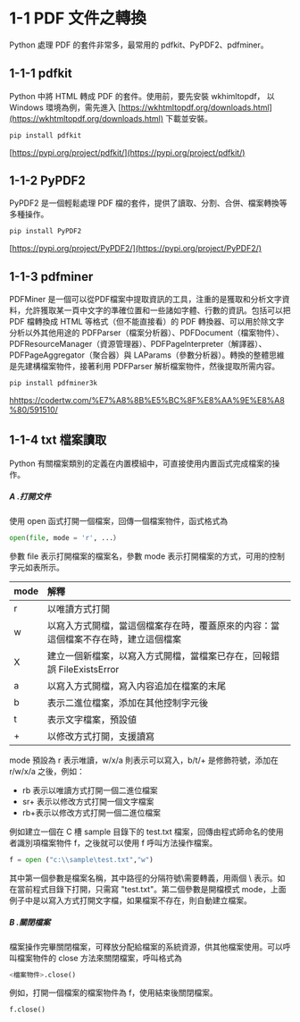 # 1-1 PDF 文件之轉換
Python 處理 PDF 的套件非常多，最常用的 pdfkit、PyPDF2、pdfminer。

## 1-1-1 pdfkit
Python 中將 HTML 轉成 PDF 的套件。使用前，要先安裝 wkhimltopdf，
以 Windows 環境為例，需先進入 [https://wkhtmltopdf.org/downloads.html](https://wkhtmltopdf.org/downloads.html) 下載並安裝。
```python
pip install pdfkit
```
[https://pypi.org/project/pdfkit/](https://pypi.org/project/pdfkit/)

## 1-1-2 PyPDF2 

PyPDF2 是一個輕鬆處理 PDF 檔的套件，提供了讀取、分割、合併、檔案轉換等多種操作。 
```python
pip install PyPDF2
```
[https://pypi.org/project/PyPDF2/](https://pypi.org/project/PyPDF2/)

## 1-1-3 pdfminer 
PDFMiner 是一個可以從PDF檔案中提取資訊的工具，注重的是獲取和分析文字資料，允許獲取某一頁中文字的準確位置和一些諸如字體、行數的資訊。包括可以把 PDF 檔轉換成 HTML 等格式（但不能直接看）的 PDF 轉換器、可以用於除文字分析以外其他用途的 PDFParser（檔案分析器）、PDFDocument（檔案物件）、PDFResourceManager（資源管理器）、PDFPagelnterpreter（解譯器）、PDFPageAggregator（聚合器）與 LAParams（參數分析器）。轉換的整體思維是先建構檔案物件，接著利用 PDFParser 解析檔案物件，然後提取所需内容。
```python
pip install pdfminer3k
```
[hhttps://codertw.com/%E7%A8%8B%E5%BC%8F%E8%AA%9E%E8%A8%80/591510/](https://codertw.com/%E7%A8%8B%E5%BC%8F%E8%AA%9E%E8%A8%80/591510/)

## 1-1-4 txt 檔案讀取 
Python 有關檔案類別的定義在内置模組中，可直接使用内置函式完成檔案的操作。
##### A .打開文件 
使用 open 函式打開一個檔案，回傳一個檔案物件，函式格式為
```python
open(file, mode = 'r', ...） 
```
參數 file 表示打開檔案的檔案名，參數 mode 表示打開檔案的方式，可用的控制字元如表所示。 

mode|解釋 
----|:----
r|以唯讀方式打開 
w|以寫入方式開檔，當這個檔案存在時，覆蓋原來的内容：當這個檔案不存在時，建立這個檔案
X|建立一個新檔案，以寫入方式開檔，當檔案已存在，回報錯誤 FileExistsError
a|以寫入方式開檔，寫入内容追加在檔案的末尾
b|表示二進位檔案，添加在其他控制字元後
t|表示文字檔案，預設値
+|以修改方式打開，支援讀寫

mode 預設為 r 表示唯讀，w/x/a 則表示可以寫入，b/t/+ 是修飾符號，添加在 r/w/x/a 之後，例如：
- rb 表示以唯讀方式打開一個二進位檔案
- sr+ 表示以修改方式打開一個文字檔案
- rb+表示以修改方式打開一個二進位檔案

例如建立一個在 C 槽 sample 目錄下的 test.txt 檔案，回傳由程式師命名的使用者識別項檔案物件 f，之後就可以使用 f 呼叫方法操作檔案。 
```python
f = open ("c:\\sample\test.txt","w") 
```
其中第一個參數是檔案名稱，其中路徑的分隔符號\需要轉義，用兩個 \\ 表示。如在當前程式目錄下打開，只需寫 "test.txt"。第二個參數是開檔模式 mode，上面例子中是以寫入方式打開文字檔，如果檔案不存在，則自動建立檔案。

##### B .關閉檔案 
檔案操作完畢關閉檔案，可釋放分配給檔案的系統資源，供其他檔案使用。可以呼叫檔案物件的 close 方法來關閉檔案，呼叫格式為
```python
<檔案物件>.close()
```
例如，打開一個檔案的檔案物件為 f，使用結束後關閉檔案。
```python
f.close()
```

